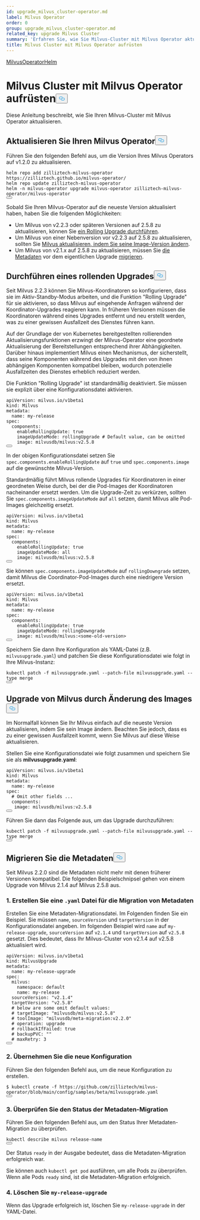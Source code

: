 ```yaml
---
id: upgrade_milvus_cluster-operator.md
label: Milvus Operator
order: 0
group: upgrade_milvus_cluster-operator.md
related_key: upgrade Milvus Cluster
summary: 'Erfahren Sie, wie Sie Milvus-Cluster mit Milvus Operator aktualisieren können.'
title: Milvus Cluster mit Milvus Operator aufrüsten
---
```

<div class="tab-wrapper"><a href="/docs/de/upgrade_milvus_cluster-operator.md" class='active '>Milvus</a><a href="/docs/de/upgrade_milvus_cluster-helm.md" class=''>OperatorHelm</a></div>
<h1 id="Upgrade-Milvus-Cluster-with-Milvus-Operator" class="common-anchor-header">Milvus Cluster mit Milvus Operator aufrüsten<button data-href="#Upgrade-Milvus-Cluster-with-Milvus-Operator" class="anchor-icon" translate="no">
      <svg translate="no"
        aria-hidden="true"
        focusable="false"
        height="20"
        version="1.1"
        viewBox="0 0 16 16"
        width="16"
      >
        <path
          fill="#0092E4"
          fill-rule="evenodd"
          d="M4 9h1v1H4c-1.5 0-3-1.69-3-3.5S2.55 3 4 3h4c1.45 0 3 1.69 3 3.5 0 1.41-.91 2.72-2 3.25V8.59c.58-.45 1-1.27 1-2.09C10 5.22 8.98 4 8 4H4c-.98 0-2 1.22-2 2.5S3 9 4 9zm9-3h-1v1h1c1 0 2 1.22 2 2.5S13.98 12 13 12H9c-.98 0-2-1.22-2-2.5 0-.83.42-1.64 1-2.09V6.25c-1.09.53-2 1.84-2 3.25C6 11.31 7.55 13 9 13h4c1.45 0 3-1.69 3-3.5S14.5 6 13 6z"
        ></path>
      </svg>
    </button></h1><p>Diese Anleitung beschreibt, wie Sie Ihren Milvus-Cluster mit Milvus Operator aktualisieren.</p>
<h2 id="Upgrade-your-Milvus-operator" class="common-anchor-header">Aktualisieren Sie Ihren Milvus Operator<button data-href="#Upgrade-your-Milvus-operator" class="anchor-icon" translate="no">
      <svg translate="no"
        aria-hidden="true"
        focusable="false"
        height="20"
        version="1.1"
        viewBox="0 0 16 16"
        width="16"
      >
        <path
          fill="#0092E4"
          fill-rule="evenodd"
          d="M4 9h1v1H4c-1.5 0-3-1.69-3-3.5S2.55 3 4 3h4c1.45 0 3 1.69 3 3.5 0 1.41-.91 2.72-2 3.25V8.59c.58-.45 1-1.27 1-2.09C10 5.22 8.98 4 8 4H4c-.98 0-2 1.22-2 2.5S3 9 4 9zm9-3h-1v1h1c1 0 2 1.22 2 2.5S13.98 12 13 12H9c-.98 0-2-1.22-2-2.5 0-.83.42-1.64 1-2.09V6.25c-1.09.53-2 1.84-2 3.25C6 11.31 7.55 13 9 13h4c1.45 0 3-1.69 3-3.5S14.5 6 13 6z"
        ></path>
      </svg>
    </button></h2><p>Führen Sie den folgenden Befehl aus, um die Version Ihres Milvus Operators auf v1.2.0 zu aktualisieren.</p>
<pre><code translate="no">helm repo <span class="hljs-keyword">add</span> zilliztech-milvus-<span class="hljs-keyword">operator</span> https:<span class="hljs-comment">//zilliztech.github.io/milvus-operator/</span>
helm repo update zilliztech-milvus-<span class="hljs-keyword">operator</span>
helm -n milvus-<span class="hljs-keyword">operator</span> upgrade milvus-<span class="hljs-keyword">operator</span> zilliztech-milvus-<span class="hljs-keyword">operator</span>/milvus-<span class="hljs-keyword">operator</span>
<button class="copy-code-btn"></button></code></pre>
<p>Sobald Sie Ihren Milvus-Operator auf die neueste Version aktualisiert haben, haben Sie die folgenden Möglichkeiten:</p>
<ul>
<li>Um Milvus von v2.2.3 oder späteren Versionen auf 2.5.8 zu aktualisieren, können Sie <a href="#Conduct-a-rolling-upgrade">ein Rolling Upgrade durchführen</a>.</li>
<li>Um Milvus von einer Nebenversion vor v2.2.3 auf 2.5.8 zu aktualisieren, sollten Sie <a href="#Upgrade-Milvus-by-changing-its-image">Milvus aktualisieren, indem Sie seine Image-Version ändern</a>.</li>
<li>Um Milvus von v2.1.x auf 2.5.8 zu aktualisieren, müssen Sie <a href="#Migrate-the-metadata">die Metadaten</a> vor dem eigentlichen Upgrade <a href="#Migrate-the-metadata">migrieren</a>.</li>
</ul>
<h2 id="Conduct-a-rolling-upgrade" class="common-anchor-header">Durchführen eines rollenden Upgrades<button data-href="#Conduct-a-rolling-upgrade" class="anchor-icon" translate="no">
      <svg translate="no"
        aria-hidden="true"
        focusable="false"
        height="20"
        version="1.1"
        viewBox="0 0 16 16"
        width="16"
      >
        <path
          fill="#0092E4"
          fill-rule="evenodd"
          d="M4 9h1v1H4c-1.5 0-3-1.69-3-3.5S2.55 3 4 3h4c1.45 0 3 1.69 3 3.5 0 1.41-.91 2.72-2 3.25V8.59c.58-.45 1-1.27 1-2.09C10 5.22 8.98 4 8 4H4c-.98 0-2 1.22-2 2.5S3 9 4 9zm9-3h-1v1h1c1 0 2 1.22 2 2.5S13.98 12 13 12H9c-.98 0-2-1.22-2-2.5 0-.83.42-1.64 1-2.09V6.25c-1.09.53-2 1.84-2 3.25C6 11.31 7.55 13 9 13h4c1.45 0 3-1.69 3-3.5S14.5 6 13 6z"
        ></path>
      </svg>
    </button></h2><p>Seit Milvus 2.2.3 können Sie Milvus-Koordinatoren so konfigurieren, dass sie im Aktiv-Standby-Modus arbeiten, und die Funktion "Rolling Upgrade" für sie aktivieren, so dass Milvus auf eingehende Anfragen während der Koordinator-Upgrades reagieren kann. In früheren Versionen müssen die Koordinatoren während eines Upgrades entfernt und neu erstellt werden, was zu einer gewissen Ausfallzeit des Dienstes führen kann.</p>
<p>Auf der Grundlage der von Kubernetes bereitgestellten rollierenden Aktualisierungsfunktionen erzwingt der Milvus-Operator eine geordnete Aktualisierung der Bereitstellungen entsprechend ihrer Abhängigkeiten. Darüber hinaus implementiert Milvus einen Mechanismus, der sicherstellt, dass seine Komponenten während des Upgrades mit den von ihnen abhängigen Komponenten kompatibel bleiben, wodurch potenzielle Ausfallzeiten des Dienstes erheblich reduziert werden.</p>
<p>Die Funktion "Rolling Upgrade" ist standardmäßig deaktiviert. Sie müssen sie explizit über eine Konfigurationsdatei aktivieren.</p>
<pre><code translate="no" class="language-yaml"><span class="hljs-attr">apiVersion:</span> <span class="hljs-string">milvus.io/v1beta1</span>
<span class="hljs-attr">kind:</span> <span class="hljs-string">Milvus</span>
<span class="hljs-attr">metadata:</span>
  <span class="hljs-attr">name:</span> <span class="hljs-string">my-release</span>
<span class="hljs-attr">spec:</span>
  <span class="hljs-attr">components:</span>
    <span class="hljs-attr">enableRollingUpdate:</span> <span class="hljs-literal">true</span>
    <span class="hljs-attr">imageUpdateMode:</span> <span class="hljs-string">rollingUpgrade</span> <span class="hljs-comment"># Default value, can be omitted</span>
    <span class="hljs-attr">image:</span> <span class="hljs-string">milvusdb/milvus:v2.5.8</span>
<button class="copy-code-btn"></button></code></pre>
<p>In der obigen Konfigurationsdatei setzen Sie <code translate="no">spec.components.enableRollingUpdate</code> auf <code translate="no">true</code> und <code translate="no">spec.components.image</code> auf die gewünschte Milvus-Version.</p>
<p>Standardmäßig führt Milvus rollende Upgrades für Koordinatoren in einer geordneten Weise durch, bei der die Pod-Images der Koordinatoren nacheinander ersetzt werden. Um die Upgrade-Zeit zu verkürzen, sollten Sie <code translate="no">spec.components.imageUpdateMode</code> auf <code translate="no">all</code> setzen, damit Milvus alle Pod-Images gleichzeitig ersetzt.</p>
<pre><code translate="no" class="language-yaml"><span class="hljs-attr">apiVersion:</span> <span class="hljs-string">milvus.io/v1beta1</span>
<span class="hljs-attr">kind:</span> <span class="hljs-string">Milvus</span>
<span class="hljs-attr">metadata:</span>
  <span class="hljs-attr">name:</span> <span class="hljs-string">my-release</span>
<span class="hljs-attr">spec:</span>
  <span class="hljs-attr">components:</span>
    <span class="hljs-attr">enableRollingUpdate:</span> <span class="hljs-literal">true</span>
    <span class="hljs-attr">imageUpdateMode:</span> <span class="hljs-string">all</span>
    <span class="hljs-attr">image:</span> <span class="hljs-string">milvusdb/milvus:v2.5.8</span>
<button class="copy-code-btn"></button></code></pre>
<p>Sie können <code translate="no">spec.components.imageUpdateMode</code> auf <code translate="no">rollingDowngrade</code> setzen, damit Milvus die Coordinator-Pod-Images durch eine niedrigere Version ersetzt.</p>
<pre><code translate="no" class="language-yaml"><span class="hljs-attr">apiVersion:</span> <span class="hljs-string">milvus.io/v1beta1</span>
<span class="hljs-attr">kind:</span> <span class="hljs-string">Milvus</span>
<span class="hljs-attr">metadata:</span>
  <span class="hljs-attr">name:</span> <span class="hljs-string">my-release</span>
<span class="hljs-attr">spec:</span>
  <span class="hljs-attr">components:</span>
    <span class="hljs-attr">enableRollingUpdate:</span> <span class="hljs-literal">true</span>
    <span class="hljs-attr">imageUpdateMode:</span> <span class="hljs-string">rollingDowngrade</span>
    <span class="hljs-attr">image:</span> <span class="hljs-string">milvusdb/milvus:&lt;some-old-version&gt;</span>
<button class="copy-code-btn"></button></code></pre>
<p>Speichern Sie dann Ihre Konfiguration als YAML-Datei (z.B. <code translate="no">milvusupgrade.yaml</code>) und patchen Sie diese Konfigurationsdatei wie folgt in Ihre Milvus-Instanz:</p>
<pre><code translate="no" class="language-shell">kubectl patch -f milvusupgrade.yaml --patch-file milvusupgrade.yaml --type merge 
<button class="copy-code-btn"></button></code></pre>
<h2 id="Upgrade-Milvus-by-changing-its-image" class="common-anchor-header">Upgrade von Milvus durch Änderung des Images<button data-href="#Upgrade-Milvus-by-changing-its-image" class="anchor-icon" translate="no">
      <svg translate="no"
        aria-hidden="true"
        focusable="false"
        height="20"
        version="1.1"
        viewBox="0 0 16 16"
        width="16"
      >
        <path
          fill="#0092E4"
          fill-rule="evenodd"
          d="M4 9h1v1H4c-1.5 0-3-1.69-3-3.5S2.55 3 4 3h4c1.45 0 3 1.69 3 3.5 0 1.41-.91 2.72-2 3.25V8.59c.58-.45 1-1.27 1-2.09C10 5.22 8.98 4 8 4H4c-.98 0-2 1.22-2 2.5S3 9 4 9zm9-3h-1v1h1c1 0 2 1.22 2 2.5S13.98 12 13 12H9c-.98 0-2-1.22-2-2.5 0-.83.42-1.64 1-2.09V6.25c-1.09.53-2 1.84-2 3.25C6 11.31 7.55 13 9 13h4c1.45 0 3-1.69 3-3.5S14.5 6 13 6z"
        ></path>
      </svg>
    </button></h2><p>Im Normalfall können Sie Ihr Milvus einfach auf die neueste Version aktualisieren, indem Sie sein Image ändern. Beachten Sie jedoch, dass es zu einer gewissen Ausfallzeit kommt, wenn Sie Milvus auf diese Weise aktualisieren.</p>
<p>Stellen Sie eine Konfigurationsdatei wie folgt zusammen und speichern Sie sie als <strong>milvusupgrade.yaml</strong>:</p>
<pre><code translate="no" class="language-yaml"><span class="hljs-attr">apiVersion:</span> <span class="hljs-string">milvus.io/v1beta1</span>
<span class="hljs-attr">kind:</span> <span class="hljs-string">Milvus</span>
<span class="hljs-attr">metadata:</span>
  <span class="hljs-attr">name:</span> <span class="hljs-string">my-release</span>
<span class="hljs-attr">spec:</span>
  <span class="hljs-comment"># Omit other fields ...</span>
  <span class="hljs-attr">components:</span>
   <span class="hljs-attr">image:</span> <span class="hljs-string">milvusdb/milvus:v2.5.8</span>
<button class="copy-code-btn"></button></code></pre>
<p>Führen Sie dann das Folgende aus, um das Upgrade durchzuführen:</p>
<pre><code translate="no" class="language-shell">kubectl patch -f milvusupgrade.yaml --patch-file milvusupgrade.yaml --type merge 
<button class="copy-code-btn"></button></code></pre>
<h2 id="Migrate-the-metadata" class="common-anchor-header">Migrieren Sie die Metadaten<button data-href="#Migrate-the-metadata" class="anchor-icon" translate="no">
      <svg translate="no"
        aria-hidden="true"
        focusable="false"
        height="20"
        version="1.1"
        viewBox="0 0 16 16"
        width="16"
      >
        <path
          fill="#0092E4"
          fill-rule="evenodd"
          d="M4 9h1v1H4c-1.5 0-3-1.69-3-3.5S2.55 3 4 3h4c1.45 0 3 1.69 3 3.5 0 1.41-.91 2.72-2 3.25V8.59c.58-.45 1-1.27 1-2.09C10 5.22 8.98 4 8 4H4c-.98 0-2 1.22-2 2.5S3 9 4 9zm9-3h-1v1h1c1 0 2 1.22 2 2.5S13.98 12 13 12H9c-.98 0-2-1.22-2-2.5 0-.83.42-1.64 1-2.09V6.25c-1.09.53-2 1.84-2 3.25C6 11.31 7.55 13 9 13h4c1.45 0 3-1.69 3-3.5S14.5 6 13 6z"
        ></path>
      </svg>
    </button></h2><p>Seit Milvus 2.2.0 sind die Metadaten nicht mehr mit denen früherer Versionen kompatibel. Die folgenden Beispielschnipsel gehen von einem Upgrade von Milvus 2.1.4 auf Milvus 2.5.8 aus.</p>
<h3 id="1-Create-a-yaml-file-for-metadata-migration" class="common-anchor-header">1. Erstellen Sie eine <code translate="no">.yaml</code> Datei für die Migration von Metadaten</h3><p>Erstellen Sie eine Metadaten-Migrationsdatei. Im Folgenden finden Sie ein Beispiel. Sie müssen <code translate="no">name</code>, <code translate="no">sourceVersion</code> und <code translate="no">targetVersion</code> in der Konfigurationsdatei angeben. Im folgenden Beispiel wird <code translate="no">name</code> auf <code translate="no">my-release-upgrade</code>, <code translate="no">sourceVersion</code> auf <code translate="no">v2.1.4</code> und <code translate="no">targetVersion</code> auf <code translate="no">v2.5.8</code> gesetzt. Dies bedeutet, dass Ihr Milvus-Cluster von v2.1.4 auf v2.5.8 aktualisiert wird.</p>
<pre><code translate="no"><span class="hljs-attr">apiVersion:</span> <span class="hljs-string">milvus.io/v1beta1</span>
<span class="hljs-attr">kind:</span> <span class="hljs-string">MilvusUpgrade</span>
<span class="hljs-attr">metadata:</span>
  <span class="hljs-attr">name:</span> <span class="hljs-string">my-release-upgrade</span>
<span class="hljs-attr">spec:</span>
  <span class="hljs-attr">milvus:</span>
    <span class="hljs-attr">namespace:</span> <span class="hljs-string">default</span>
    <span class="hljs-attr">name:</span> <span class="hljs-string">my-release</span>
  <span class="hljs-attr">sourceVersion:</span> <span class="hljs-string">&quot;v2.1.4&quot;</span>
  <span class="hljs-attr">targetVersion:</span> <span class="hljs-string">&quot;v2.5.8&quot;</span>
  <span class="hljs-comment"># below are some omit default values:</span>
  <span class="hljs-comment"># targetImage: &quot;milvusdb/milvus:v2.5.8&quot;</span>
  <span class="hljs-comment"># toolImage: &quot;milvusdb/meta-migration:v2.2.0&quot;</span>
  <span class="hljs-comment"># operation: upgrade</span>
  <span class="hljs-comment"># rollbackIfFailed: true</span>
  <span class="hljs-comment"># backupPVC: &quot;&quot;</span>
  <span class="hljs-comment"># maxRetry: 3</span>
<button class="copy-code-btn"></button></code></pre>
<h3 id="2-Apply-the-new-configuration" class="common-anchor-header">2. Übernehmen Sie die neue Konfiguration</h3><p>Führen Sie den folgenden Befehl aus, um die neue Konfiguration zu erstellen.</p>
<pre><code translate="no">$ kubectl <span class="hljs-built_in">create</span> -f https://github.com/zilliztech/milvus-operator/blob/main/<span class="hljs-built_in">config</span>/samples/beta/milvusupgrade.yaml
<button class="copy-code-btn"></button></code></pre>
<h3 id="3-Check-the-status-of-metadata-migration" class="common-anchor-header">3. Überprüfen Sie den Status der Metadaten-Migration</h3><p>Führen Sie den folgenden Befehl aus, um den Status Ihrer Metadaten-Migration zu überprüfen.</p>
<pre><code translate="no">kubectl <span class="hljs-keyword">describe</span> milvus <span class="hljs-keyword">release</span><span class="hljs-operator">-</span>name
<button class="copy-code-btn"></button></code></pre>
<p>Der Status <code translate="no">ready</code> in der Ausgabe bedeutet, dass die Metadaten-Migration erfolgreich war.</p>
<p>Sie können auch <code translate="no">kubectl get pod</code> ausführen, um alle Pods zu überprüfen. Wenn alle Pods <code translate="no">ready</code> sind, ist die Metadaten-Migration erfolgreich.</p>
<h3 id="4-Delete-my-release-upgrade" class="common-anchor-header">4. Löschen Sie <code translate="no">my-release-upgrade</code></h3><p>Wenn das Upgrade erfolgreich ist, löschen Sie <code translate="no">my-release-upgrade</code> in der YAML-Datei.</p>
